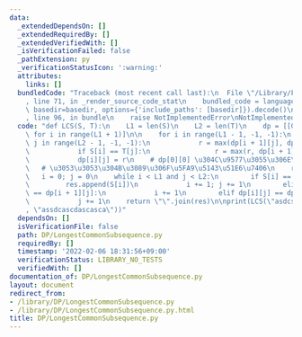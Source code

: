 ```yaml
---
data:
  _extendedDependsOn: []
  _extendedRequiredBy: []
  _extendedVerifiedWith: []
  _isVerificationFailed: false
  _pathExtension: py
  _verificationStatusIcon: ':warning:'
  attributes:
    links: []
  bundledCode: "Traceback (most recent call last):\n  File \"/Library/Frameworks/Python.framework/Versions/3.8/lib/python3.8/site-packages/onlinejudge_verify/documentation/build.py\"\
    , line 71, in _render_source_code_stat\n    bundled_code = language.bundle(stat.path,\
    \ basedir=basedir, options={'include_paths': [basedir]}).decode()\n  File \"/Library/Frameworks/Python.framework/Versions/3.8/lib/python3.8/site-packages/onlinejudge_verify/languages/python.py\"\
    , line 96, in bundle\n    raise NotImplementedError\nNotImplementedError\n"
  code: "def LCS(S, T):\n    L1 = len(S)\n    L2 = len(T)\n    dp = [[0] * (L2 + 1)\
    \ for i in range(L1 + 1)]\n\n    for i in range(L1 - 1, -1, -1):\n        for\
    \ j in range(L2 - 1, -1, -1):\n            r = max(dp[i + 1][j], dp[i][j + 1])\n\
    \            if S[i] == T[j]:\n                r = max(r, dp[i + 1][j + 1] + 1)\n\
    \            dp[i][j] = r\n    # dp[0][0] \u304C\u9577\u3055\u306E\u89E3\n\n \
    \   # \u3053\u3053\u304B\u3089\u306F\u5FA9\u5143\u51E6\u7406\n    res = []\n \
    \   i = 0; j = 0\n    while i < L1 and j < L2:\n        if S[i] == T[j]:\n   \
    \         res.append(S[i])\n            i += 1; j += 1\n        elif dp[i][j]\
    \ == dp[i + 1][j]:\n            i += 1\n        elif dp[i][j] == dp[i][j + 1]:\n\
    \            j += 1\n    return \"\".join(res)\n\nprint(LCS(\"asdcsascsadsd\"\
    , \"assdcascdascasca\"))"
  dependsOn: []
  isVerificationFile: false
  path: DP/LongestCommonSubsequence.py
  requiredBy: []
  timestamp: '2022-02-06 18:31:56+09:00'
  verificationStatus: LIBRARY_NO_TESTS
  verifiedWith: []
documentation_of: DP/LongestCommonSubsequence.py
layout: document
redirect_from:
- /library/DP/LongestCommonSubsequence.py
- /library/DP/LongestCommonSubsequence.py.html
title: DP/LongestCommonSubsequence.py
---
```

